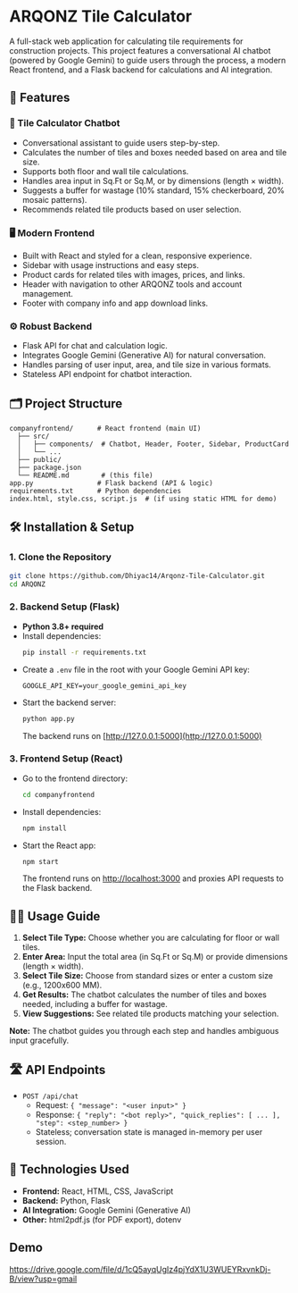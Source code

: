 # ARQONZ Tile Calculator

A full-stack web application for calculating tile requirements for construction projects. This project features a conversational AI chatbot (powered by Google Gemini) to guide users through the process, a modern React frontend, and a Flask backend for calculations and AI integration.


## 🚀 Features

### 🧮 Tile Calculator Chatbot
- Conversational assistant to guide users step-by-step.
- Calculates the number of tiles and boxes needed based on area and tile size.
- Supports both floor and wall tile calculations.
- Handles area input in Sq.Ft or Sq.M, or by dimensions (length × width).
- Suggests a buffer for wastage (10% standard, 15% checkerboard, 20% mosaic patterns).
- Recommends related tile products based on user selection.

### 🖥️ Modern Frontend
- Built with React and styled for a clean, responsive experience.
- Sidebar with usage instructions and easy steps.
- Product cards for related tiles with images, prices, and links.
- Header with navigation to other ARQONZ tools and account management.
- Footer with company info and app download links.

### ⚙️ Robust Backend
- Flask API for chat and calculation logic.
- Integrates Google Gemini (Generative AI) for natural conversation.
- Handles parsing of user input, area, and tile size in various formats.
- Stateless API endpoint for chatbot interaction.


## 🗂️ Project Structure

```
companyfrontend/      # React frontend (main UI)
  ├── src/
  │   ├── components/  # Chatbot, Header, Footer, Sidebar, ProductCard
  │   └── ...
  ├── public/
  ├── package.json
  └── README.md        # (this file)
app.py                # Flask backend (API & logic)
requirements.txt      # Python dependencies
index.html, style.css, script.js  # (if using static HTML for demo)
```


## 🛠️ Installation & Setup

### 1. Clone the Repository
```bash
git clone https://github.com/Dhiyac14/Arqonz-Tile-Calculator.git
cd ARQONZ
```

### 2. Backend Setup (Flask)
- **Python 3.8+ required**
- Install dependencies:
  ```bash
  pip install -r requirements.txt
  ```
- Create a `.env` file in the root with your Google Gemini API key:
  ```env
  GOOGLE_API_KEY=your_google_gemini_api_key
  ```
- Start the backend server:
  ```bash
  python app.py
  ```
  The backend runs on [http://127.0.0.1:5000](http://127.0.0.1:5000)

### 3. Frontend Setup (React)
- Go to the frontend directory:
  ```bash
  cd companyfrontend
  ```
- Install dependencies:
  ```bash
  npm install
  ```
- Start the React app:
  ```bash
  npm start
  ```
  The frontend runs on [http://localhost:3000](http://localhost:3000) and proxies API requests to the Flask backend.


## 🧑‍💻 Usage Guide

1. **Select Tile Type:** Choose whether you are calculating for floor or wall tiles.
2. **Enter Area:** Input the total area (in Sq.Ft or Sq.M) or provide dimensions (length × width).
3. **Select Tile Size:** Choose from standard sizes or enter a custom size (e.g., 1200x600 MM).
4. **Get Results:** The chatbot calculates the number of tiles and boxes needed, including a buffer for wastage.
5. **View Suggestions:** See related tile products matching your selection.

**Note:** The chatbot guides you through each step and handles ambiguous input gracefully.


## 🛣️ API Endpoints

- `POST /api/chat`  
  - Request: `{ "message": "<user input>" }`
  - Response: `{ "reply": "<bot reply>", "quick_replies": [ ... ], "step": <step_number> }`
  - Stateless; conversation state is managed in-memory per user session.


## 🧰 Technologies Used

- **Frontend:** React, HTML, CSS, JavaScript
- **Backend:** Python, Flask
- **AI Integration:** Google Gemini (Generative AI)
- **Other:** html2pdf.js (for PDF export), dotenv

## Demo
https://drive.google.com/file/d/1cQ5ayqUgIz4pjYdX1U3WUEYRxvnkDj-B/view?usp=gmail

